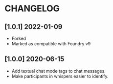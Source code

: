 # CHANGELOG

## [1.0.1] 2022-01-09
- Forked
- Marked as compatible with Foundry v9

## [1.0.0] 2020-06-15

- Add textual chat mode tags to chat messages.
- Make participants in whispers easier to identify.
